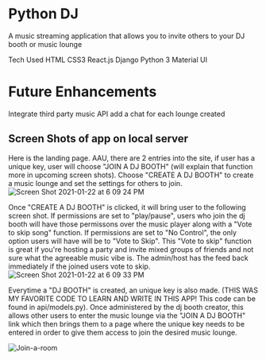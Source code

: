 # Python DJ
A music streaming application that allows you to invite others to your DJ booth or music lounge

Tech Used
HTML
CSS3
React.js
Django
Python 3
Material UI

# Future Enhancements
Integrate third party music API
add a chat for each lounge created

## Screen Shots of app on local server
Here is the landing page. AAU, there are 2 entries into the site, if user has a unique key, user will choose "JOIN A DJ BOOTH" (will explain that function more in upcoming screen shots). Choose "CREATE A DJ BOOTH" to create a music lounge and set the settings for others to join.
![Screen Shot 2021-01-22 at 6 09 24 PM](https://user-images.githubusercontent.com/73125103/105558713-2d272500-5cdd-11eb-917d-333a4b9a7d83.png)


Once "CREATE A DJ BOOTH" is clicked, it will bring user to the following screen shot. If permissions are set to "play/pause", users who join the dj booth will have those permissons over the music player along with a "Vote to skip song" function. If permissions are set to "No Control", the only option users will have will be to "Vote to Skip". This "Vote to skip" function is great if you're hosting a party and invite mixed groups of friends and not sure what the agreeable music vibe is. The admin/host has the feed back immediately if the joined users vote to skip. 
![Screen Shot 2021-01-22 at 6 09 33 PM](https://user-images.githubusercontent.com/73125103/105558903-d0783a00-5cdd-11eb-8426-45f67653ff6f.png)

Everytime a "DJ BOOTH" is created, an unique key is also made. (THIS WAS MY FAVORITE CODE TO LEARN AND WRITE IN THIS APP! This code can be found in api/models.py). Once administered by the dj booth creator, this allows other users to enter the music lounge via the "JOIN A DJ BOOTH" link which then brings them to a page where the unique key needs to be entered in order to give them access to join the desired music lounge.

![Join-a-room](https://user-images.githubusercontent.com/73125103/105560552-16370180-5ce2-11eb-9aad-492c65174c69.png)









